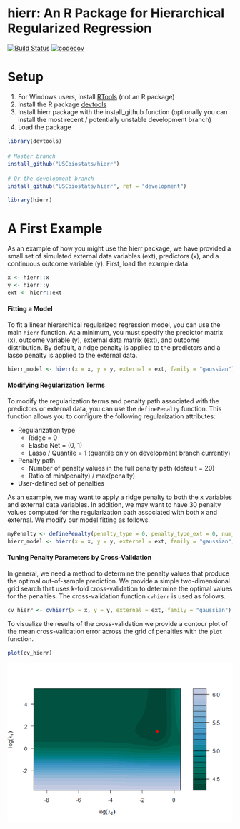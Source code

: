 hierr: An R Package for Hierarchical Regularized Regression
================

<!-- README.md is generated from README.Rmd. Please edit that file -->
[![Build Status](https://travis-ci.org/USCbiostats/hierr.svg?branch=master)](https://travis-ci.org/USCbiostats/hierr) [![codecov](https://codecov.io/gh/USCbiostats/hierr/branch/master/graph/badge.svg)](https://codecov.io/gh/USCbiostats/hierr)

Setup
=====

1.  For Windows users, install [RTools](https://cran.r-project.org/bin/windows/Rtools/) (not an R package)
2.  Install the R package [devtools](https://github.com/hadley/devtools)
3.  Install hierr package with the install\_github function (optionally you can install the most recent / potentially unstable development branch)
4.  Load the package

``` r
library(devtools)

# Master branch
install_github("USCbiostats/hierr")

# Or the development branch
install_github("USCbiostats/hierr", ref = "development")
```

``` r
library(hierr)
```

A First Example
===============

As an example of how you might use the hierr package, we have provided a small set of simulated external data variables (ext), predictors (x), and a continuous outcome variable (y). First, load the example data:

``` r
x <- hierr::x
y <- hierr::y
ext <- hierr::ext
```

#### Fitting a Model

To fit a linear hierarchical regularized regression model, you can use the main `hierr` function. At a minimum, you must specify the predictor matrix (x), outcome variable (y), external data matrix (ext), and outcome distribution. By default, a ridge penalty is applied to the predictors and a lasso penalty is applied to the external data.

``` r
hierr_model <- hierr(x = x, y = y, external = ext, family = "gaussian")
```

#### Modifying Regularization Terms

To modify the regularization terms and penalty path associated with the predictors or external data, you can use the `definePenalty` function. This function allows you to configure the following regularization attributes:

-   Regularization type
    -   Ridge = 0
    -   Elastic Net = (0, 1)
    -   Lasso / Quantile = 1 (quantile only on development branch currently)
-   Penalty path
    -   Number of penalty values in the full penalty path (default = 20)
    -   Ratio of min(penalty) / max(penalty)
-   User-defined set of penalties

As an example, we may want to apply a ridge penalty to both the x variables and external data variables. In addition, we may want to have 30 penalty values computed for the regularization path associated with both x and external. We modify our model fitting as follows.

``` r
myPenalty <- definePenalty(penalty_type = 0, penalty_type_ext = 0, num_penalty = 30, num_penalty_ext = 30)
hierr_model <- hierr(x = x, y = y, external = ext, family = "gaussian", penalty = myPenalty)
```

#### Tuning Penalty Parameters by Cross-Validation

In general, we need a method to determine the penalty values that produce the optimal out-of-sample prediction. We provide a simple two-dimensional grid search that uses k-fold cross-validation to determine the optimal values for the penalties. The cross-validation function `cvhierr` is used as follows.

``` r
cv_hierr <- cvhierr(x = x, y = y, external = ext, family = "gaussian")
```

To visualize the results of the cross-validation we provide a contour plot of the mean cross-validation error across the grid of penalties with the `plot` function.

``` r
plot(cv_hierr)
```

![](readme_files/readmecv_results-1.png)
